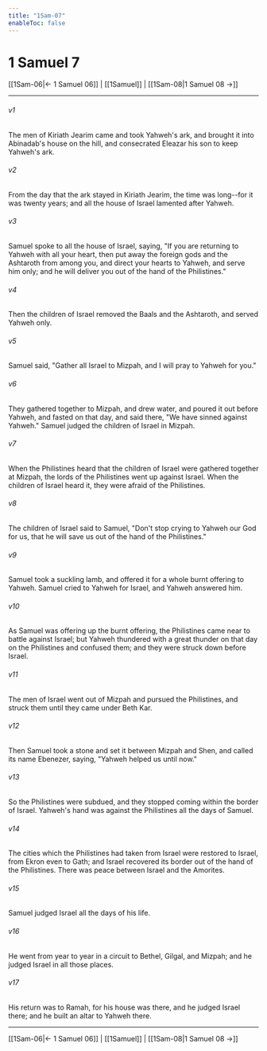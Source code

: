 ```yaml
---
title: "1Sam-07"
enableToc: false
---
```

# 1 Samuel 7

[[1Sam-06|← 1 Samuel 06]] | [[1Samuel]] | [[1Sam-08|1 Samuel 08 →]]
***



###### v1 
The men of Kiriath Jearim came and took Yahweh's ark, and brought it into Abinadab's house on the hill, and consecrated Eleazar his son to keep Yahweh's ark. 

###### v2 
From the day that the ark stayed in Kiriath Jearim, the time was long--for it was twenty years; and all the house of Israel lamented after Yahweh. 

###### v3 
Samuel spoke to all the house of Israel, saying, "If you are returning to Yahweh with all your heart, then put away the foreign gods and the Ashtaroth from among you, and direct your hearts to Yahweh, and serve him only; and he will deliver you out of the hand of the Philistines." 

###### v4 
Then the children of Israel removed the Baals and the Ashtaroth, and served Yahweh only. 

###### v5 
Samuel said, "Gather all Israel to Mizpah, and I will pray to Yahweh for you." 

###### v6 
They gathered together to Mizpah, and drew water, and poured it out before Yahweh, and fasted on that day, and said there, "We have sinned against Yahweh." Samuel judged the children of Israel in Mizpah. 

###### v7 
When the Philistines heard that the children of Israel were gathered together at Mizpah, the lords of the Philistines went up against Israel. When the children of Israel heard it, they were afraid of the Philistines. 

###### v8 
The children of Israel said to Samuel, "Don't stop crying to Yahweh our God for us, that he will save us out of the hand of the Philistines." 

###### v9 
Samuel took a suckling lamb, and offered it for a whole burnt offering to Yahweh. Samuel cried to Yahweh for Israel, and Yahweh answered him. 

###### v10 
As Samuel was offering up the burnt offering, the Philistines came near to battle against Israel; but Yahweh thundered with a great thunder on that day on the Philistines and confused them; and they were struck down before Israel. 

###### v11 
The men of Israel went out of Mizpah and pursued the Philistines, and struck them until they came under Beth Kar. 

###### v12 
Then Samuel took a stone and set it between Mizpah and Shen, and called its name Ebenezer, saying, "Yahweh helped us until now." 

###### v13 
So the Philistines were subdued, and they stopped coming within the border of Israel. Yahweh's hand was against the Philistines all the days of Samuel. 

###### v14 
The cities which the Philistines had taken from Israel were restored to Israel, from Ekron even to Gath; and Israel recovered its border out of the hand of the Philistines. There was peace between Israel and the Amorites. 

###### v15 
Samuel judged Israel all the days of his life. 

###### v16 
He went from year to year in a circuit to Bethel, Gilgal, and Mizpah; and he judged Israel in all those places. 

###### v17 
His return was to Ramah, for his house was there, and he judged Israel there; and he built an altar to Yahweh there.

***
[[1Sam-06|← 1 Samuel 06]] | [[1Samuel]] | [[1Sam-08|1 Samuel 08 →]]
